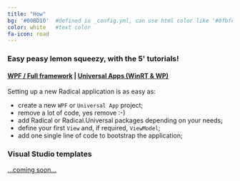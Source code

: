 ```yaml
---
title: "How"
bg: '#00BD10'  #defined in _config.yml, can use html color like '#0fbfcf'
color: white   #text color
fa-icon: road
---
```


### **Easy peasy lemon squeezy, with the 5' tutorials!**

#### [WPF / Full framework](https://github.com/RadicalFx/radical/wiki/Quick-Start-%28WPF%29) &#124; [Universal Apps (WinRT & WP)](https://github.com/RadicalFx/radical/wiki/Quick-Start-%28Universal-App%29)

Setting up a new Radical application is as easy as:

* create a new `WPF` or `Universal App` project;
* remove a lot of code, yes remove :-)
* add Radical or Radical.Universal packages depending on your needs;
* define your first `View` and, if required, `ViewModel`;
* add one single line of code to bootstrap the application;

### **Visual Studio templates**

[...coming soon...](https://github.com/RadicalFx/Radical-VisualStudio-Templates)